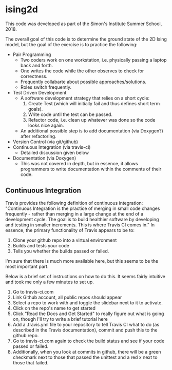 # ising2d
This code was developed as part of the Simon's Institute Summer School, 2018.

The overall goal of this code is to determine the ground state of the 2D Ising model, 
but the goal of the exercise is to practice the following:
+ Pair Programming
  + Two coders work on one workstation, i.e. physically passing a laptop back and forth. 
  + One writes the code while the other observes to check for correctness.
  + Frequently collabarte about possible approaches/solutions.
  + Roles switch frequently.
+ Test Driven Development
  + A software development strategy that relies on a short cycle:
    1. Create Test (which will initially fail and thus defines short term goals).
    2. Write code until the test can be passed.
    3. Refactor code, i.e. clean up whatever was done so the code looks nice again.
  + An additional possible step is to add documentation (via Doxygen?) after refactoring. 
+ Version Control (via git/github)
+ Continuous Integration (via travis-ci)
  + Detailed discussion given below
+ Documentation (via Doxygen)
  + This was not covered in depth, but in essence, it allows programmers to write documentation within the comments of their code. 

## Continuous Integration
Travis provides the following definition of continuous integration: "Continuous Integration is the practice of merging in small code changes frequently - rather than merging in a large change at the end of a development cycle. The goal is to build healthier software by developing and testing in smaller increments. This is where Travis CI comes in."
In essence, the primary functionality of Travis appears to be to:
1. Clone your github repo into a virtual environment
2. Builds and tests your code
3. Tells you whether the builds passed or failed.


I'm sure that there is much more available here, but this seems to be the most important part. 

Below is a brief set of instructions on how to do this. It seems fairly intuitive and took me only a few minutes to set up.

1. Go to travis-ci.com
2. Link Github account, all public repos should appear
3. Select a repo to work with and toggle the slidebar next to it to activate. 
4. Click on the repo's name to get started
5. Click "Read the Docs and Get Started" to really figure out what is going on, though I'll try to write a brief tutorial here
6. Add a .travis.yml file to your repository to tell Travis CI what to do (as described in the Travis documentation), commit and push this to the github repo.
7. Go to travis-ci.com again to check the build status and see if your code passed or failed. 
8. Additionally, when you look at commits in github, there will be a green checkmark next to those that passed the unittest and a red x next to those that failed.
